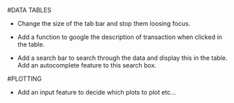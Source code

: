 #DATA TABLES

* Change the size of the tab bar and stop them loosing focus.

* Add a function to google the description of transaction when clicked in the table.

* Add a search bar to search through the data and display this in the table. Add an autocomplete feature to this search box.


#PLOTTING

* Add an input feature to decide which plots to plot etc...


